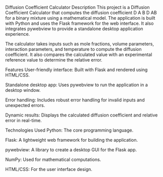 Diffusion Coefficient Calculator
Description
This project is a Diffusion Coefficient Calculator that computes the diffusion coefficient 
D
A
B
D 
AB
​
  for a binary mixture using a mathematical model. The application is built with Python and uses the Flask framework for the web interface. It also integrates pywebview to provide a standalone desktop application experience.

The calculator takes inputs such as mole fractions, volume parameters, interaction parameters, and temperature to compute the diffusion coefficient. It also compares the calculated value with an experimental reference value to determine the relative error.

Features
User-friendly interface: Built with Flask and rendered using HTML/CSS.

Standalone desktop app: Uses pywebview to run the application in a desktop window.

Error handling: Includes robust error handling for invalid inputs and unexpected errors.

Dynamic results: Displays the calculated diffusion coefficient and relative error in real-time.

Technologies Used
Python: The core programming language.

Flask: A lightweight web framework for building the application.

pywebview: A library to create a desktop GUI for the Flask app.

NumPy: Used for mathematical computations.

HTML/CSS: For the user interface design.
